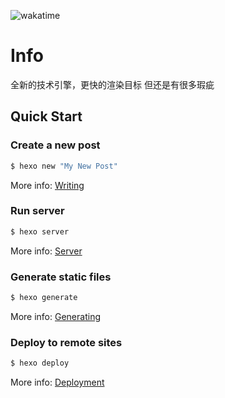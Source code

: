 ![wakatime](https://wakatime.com/badge/user/e2117d10-c306-4cda-b480-393acc65ee4d/project/4fcfcc53-bd17-47ae-ac0e-196367b2c325.svg)

# Info

全新的技术引擎，更快的渲染目标 但还是有很多瑕疵

## Quick Start

### Create a new post

```bash
$ hexo new "My New Post"
```

More info: [Writing](https://hexo.io/docs/writing.html)

### Run server

```bash
$ hexo server
```

More info: [Server](https://hexo.io/docs/server.html)

### Generate static files

```bash
$ hexo generate
```

More info: [Generating](https://hexo.io/docs/generating.html)

### Deploy to remote sites

```bash
$ hexo deploy
```

More info: [Deployment](https://hexo.io/docs/one-command-deployment.html)
